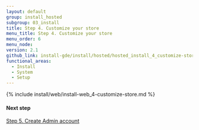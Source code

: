```yaml
---
layout: default
group: install_hosted
subgroup: 03_install
title: Step 4. Customize your store
menu_title: Step 4. Customize your store
menu_order: 6
menu_node:
version: 2.1
github_link: install-gde/install/hosted/hosted_install_4_customize-store.md
functional_areas:
  - Install
  - System
  - Setup
---
```


{% include install/web/install-web_4-customize-store.md %}

#### Next step
<a href="{{page.baseurl}}/install-gde/install/hosted/hosted_install_5_create-admin.html">Step 5. Create Admin account</a>
